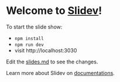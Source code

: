 # Welcome to [Slidev](https://github.com/slidevjs/slidev)!

To start the slide show:

- `npm install`
- `npm run dev`
- visit http://localhost:3030

Edit the [slides.md](slides.md) to see the changes.

Learn more about Slidev on [documentations](https://sli.dev/).
